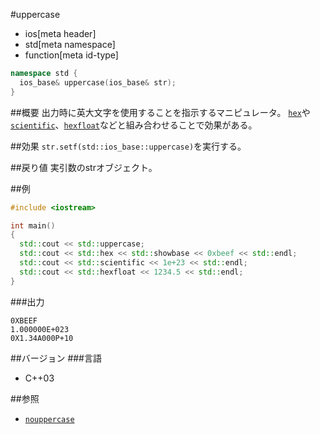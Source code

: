 #uppercase
* ios[meta header]
* std[meta namespace]
* function[meta id-type]

```cpp
namespace std {
  ios_base& uppercase(ios_base& str);
}
```

##概要
出力時に英大文字を使用することを指示するマニピュレータ。
[`hex`](hex.md)や[`scientific`](scientific.md)、[`hexfloat`](hexfloat.md)などと組み合わせることで効果がある。

##効果
`str.setf(std::ios_base::uppercase)`を実行する。

##戻り値
実引数のstrオブジェクト。

##例
```cpp
#include <iostream>

int main()
{
  std::cout << std::uppercase;
  std::cout << std::hex << std::showbase << 0xbeef << std::endl;
  std::cout << std::scientific << 1e+23 << std::endl;
  std::cout << std::hexfloat << 1234.5 << std::endl;
}
```

###出力
```
0XBEEF
1.000000E+023
0X1.34A000P+10
```

##バージョン
###言語
- C++03

##参照
- [`nouppercase`](nouppercase.md)
